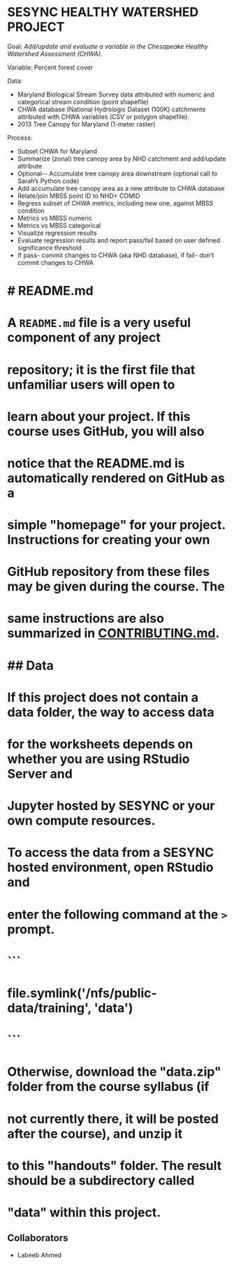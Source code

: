 # SESYNC HEALTHY WATERSHED PROJECT 

Goal: *Add/update and evaluate a variable in the Chesapeake Healthy Watershed Assessment (CHWA).*

Variable: Percent forest cover 

Data: 

* Maryland Biological Stream Survey data attributed with numeric and categorical stream condition (point shapefile) 
* CHWA database (National Hydrologic Dataset (100K) catchments attributed with CHWA variables (CSV or polygon shapefile).  
* 2013 Tree Canopy for Maryland (1-meter raster) 

Process: 

 * Subset CHWA for Maryland 
 * Summarize (zonal) tree canopy area by NHD catchment and add/update attribute 
 * Optional-- Accumulate tree canopy area downstream (optional call to Sarah’s Python code) 
 * Add accumulate tree canopy area as a new attribute to CHWA database 
 * Relate/join MBSS point ID to NHD+ COMID 
 * Regress subset of CHWA metrics, including new one, against MBSS condition 
 * Metrics vs MBSS numeric 
 * Metrics vs MBSS categorical 
 * Visualize regression results 
 * Evaluate regression results and report pass/fail based on user  defined significance threshold 
 * If pass- commit changes to CHWA (aka NHD database), if fail- don’t commit changes to CHWA 

# # README.md

# A `README.md` file is a very useful component of any project
# repository; it is the first file that unfamiliar users will open to
# learn about your project. If this course uses GitHub, you will also
# notice that the README.md is automatically rendered on GitHub as a
# simple "homepage" for your project. Instructions for creating your own
# GitHub repository from these files may be given during the course. The
# same instructions are also summarized in [CONTRIBUTING.md].

# ## Data
 
# If this project does not contain a data folder, the way to access data
# for the worksheets depends on whether you are using RStudio Server and
# Jupyter hosted by SESYNC or your own compute resources.

# To access the data from a SESYNC hosted environment, open RStudio and
# enter the following command at the `>` prompt.

# ```
# file.symlink('/nfs/public-data/training', 'data')
# ```

# Otherwise, download the "data.zip" folder from the course syllabus (if
# not currently there, it will be posted after the course), and unzip it
# to this "handouts" folder. The result should be a subdirectory called
# "data" within this project.

[CONTRIBUTING.md]: CONTRIBUTING.md

## Collaborators

- Labeeb Ahmed